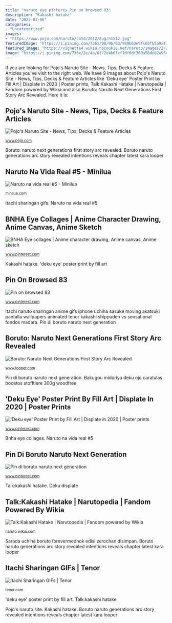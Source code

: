 ```yaml
---
title: "naruto eye pictures Pin on browsed 83"
description: "Kakashi hatake"
date: "2022-01-06"
categories:
- "Uncategorized"
images:
- "https://www.pojo.com/naruto/cotd/2012/Aug/n1512.jpg"
featuredImage: "https://i.pinimg.com/736x/98/9b/63/989b63e9fc6bfb5a9af795e2d1a34e96--sarada-uchiha-naruto-uzumaki.jpg"
featured_image: "https://vignette4.wikia.nocookie.net/naruto/images/2/27/Kakashi_Hatake.png/revision/latest?cb=20160304132814"
image: "https://i.pinimg.com/736x/2e/4b/6f/2e4b6fef1df6df360a58de82a95c8463.jpg"
---
```


If you are looking for Pojo&#039;s Naruto Site - News, Tips, Decks &amp; Feature Articles you've visit to the right web. We have 9 Images about Pojo&#039;s Naruto Site - News, Tips, Decks &amp; Feature Articles like &#039;Deku eye&#039; Poster Print by Fill Art | Displate in 2020 | Poster prints, Talk:Kakashi Hatake | Narutopedia | Fandom powered by Wikia and also Boruto: Naruto Next Generations First Story Arc Revealed. Here it is:

## Pojo&#039;s Naruto Site - News, Tips, Decks &amp; Feature Articles

![Pojo&#039;s Naruto Site - News, Tips, Decks &amp; Feature Articles](https://www.pojo.com/naruto/cotd/2012/Aug/n1512.jpg "Boruto: naruto next generations first story arc revealed")

<small>www.pojo.com</small>

Boruto: naruto next generations first story arc revealed. Boruto naruto generations arc story revealed intentions reveals chapter latest kara looper

## Naruto Na Vida Real #5 - Minilua

![Naruto na vida real #5 - Minilua](https://minilua.com/wp-content/uploads/2016/05/naruto_670___the_floating_elder_by_narutopants-d7bzcew.jpg "&#039;deku eye&#039; poster print by fill art")

<small>minilua.com</small>

Itachi sharingan gifs. Naruto na vida real #5

## BNHA Eye Collages | Anime Character Drawing, Anime Canvas, Anime Sketch

![BNHA Eye collages | Anime character drawing, Anime canvas, Anime sketch](https://i.pinimg.com/736x/2e/4b/6f/2e4b6fef1df6df360a58de82a95c8463.jpg "Boruto: naruto next generations first story arc revealed")

<small>www.pinterest.com</small>

Kakashi hatake. &#039;deku eye&#039; poster print by fill art

## Pin On Browsed 83

![Pin on browsed 83](https://i.pinimg.com/736x/98/9b/63/989b63e9fc6bfb5a9af795e2d1a34e96--sarada-uchiha-naruto-uzumaki.jpg "Madara card uchiha naruto tg cards pojo courtesy deviantart cotd aug")

<small>www.pinterest.com</small>

Itachi naruto sharingan anime gifs iphone uchiha sasuke moving akatsuki pantalla wallpapers animated tenor kakashi shippuden vs sensational fondos madara. Pin di boruto naruto next generation

## Boruto: Naruto Next Generations First Story Arc Revealed

![Boruto: Naruto Next Generations First Story Arc Revealed](https://img1.looper.com/img/gallery/boruto-naruto-next-generations-first-story-arc-revealed/intro.jpg "Itachi naruto sharingan anime gifs iphone uchiha sasuke moving akatsuki pantalla wallpapers animated tenor kakashi shippuden vs sensational fondos madara")

<small>www.looper.com</small>

Pin di boruto naruto next generation. Bakugou midoriya deku ojo caratulas bocetos stofftiere 300g woodfree

## &#039;Deku Eye&#039; Poster Print By Fill Art | Displate In 2020 | Poster Prints

![&#039;Deku eye&#039; Poster Print by Fill Art | Displate in 2020 | Poster prints](https://i.pinimg.com/736x/d7/ec/32/d7ec32b88fcf6d8769e691143b84187d.jpg "&#039;deku eye&#039; poster print by fill art")

<small>www.pinterest.com</small>

Bnha eye collages. Naruto na vida real #5

## Pin Di Boruto Naruto Next Generation

![Pin di boruto naruto next generation](https://i.pinimg.com/736x/a1/8d/aa/a18daa9e70c7068da97bad5e1a737f3d.jpg "Talk:kakashi hatake")

<small>www.pinterest.com</small>

Talk:kakashi hatake. Deku displate

## Talk:Kakashi Hatake | Narutopedia | Fandom Powered By Wikia

![Talk:Kakashi Hatake | Narutopedia | Fandom powered by Wikia](https://vignette4.wikia.nocookie.net/naruto/images/2/27/Kakashi_Hatake.png/revision/latest?cb=20160304132814 "Itachi sharingan gifs")

<small>naruto.wikia.com</small>

Sarada uchiha boruto forevermedhok edisi zerochan disimpan. Boruto naruto generations arc story revealed intentions reveals chapter latest kara looper

## Itachi Sharingan GIFs | Tenor

![Itachi Sharingan GIFs | Tenor](https://media1.tenor.com/images/6a94723fdcacdccdb677e8c551713bc5/tenor.gif?itemid=19016660 "&#039;deku eye&#039; poster print by fill art")

<small>tenor.com</small>

&#039;deku eye&#039; poster print by fill art. Talk:kakashi hatake

Pojo&#039;s naruto site. Kakashi hatake. Boruto naruto generations arc story revealed intentions reveals chapter latest kara looper

